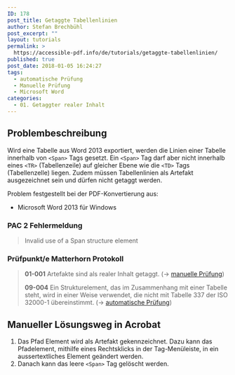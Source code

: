 ```yaml
---
ID: 178
post_title: Getaggte Tabellenlinien
author: Stefan Brechbühl
post_excerpt: ""
layout: tutorials
permalink: >
  https://accessible-pdf.info/de/tutorials/getaggte-tabellenlinien/
published: true
post_date: 2018-01-05 16:24:27
tags:
  - automatische Prüfung
  - Manuelle Prüfung
  - Microsoft Word
categories:
  - 01. Getaggter realer Inhalt
---
```

## Problembeschreibung

Wird eine Tabelle aus Word 2013 exportiert, werden die Linien einer Tabelle innerhalb von `<Span>` Tags gesetzt. Ein `<Span>` Tag darf aber nicht innerhalb eines `<TR>` (Tabellenzeile) auf gleicher Ebene wie die `<TD>` Tags (Tabellenzelle) liegen. Zudem müssen Tabellenlinien als Artefakt ausgezeichnet sein und dürfen nicht getaggt werden.

Problem festgestellt bei der PDF-Konvertierung aus:

*   Microsoft Word 2013 für Windows

### PAC 2 Fehlermeldung

> Invalid use of a Span structure element

### Prüfpunkt/e Matterhorn Protokoll

> **01-001** Artefakte sind als realer Inhalt getaggt. (→ [manuelle Prüfung][1])
> 
> **09-004** Ein Strukturelement, das im Zusammenhang mit einer Tabelle steht, wird in einer Weise verwendet, die nicht mit Tabelle 337 der ISO 32000-1 übereinstimmt. (→ [automatische Prüfung][2])

## Manueller Lösungsweg in Acrobat

1.  Das Pfad Element wird als Artefakt gekennzeichnet. Dazu kann das Pfadelement, mithilfe eines Rechtsklicks in der Tag-Menüleiste, in ein aussertextliches Element geändert werden.
2.  Danach kann das leere `<Span>` Tag gelöscht werden.

 [1]: https://accessible-pdf.info/de/glossar/#manuelle-pruefung
 [2]: https://accessible-pdf.info/de/glossar/#automatische-pruefung